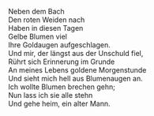 Neben dem Bach  
Den roten Weiden nach  
Haben in diesen Tagen  
Gelbe Blumen viel  
Ihre Goldaugen aufgeschlagen.  
Und mir, der längst aus der Unschuld fiel,  
Rührt sich Erinnerung im Grunde  
An meines Lebens goldene Morgenstunde  
Und sieht mich hell aus Blumenaugen an.  
Ich wollte Blumen brechen gehn;  
Nun lass ich sie alle stehn  
Und gehe heim, ein alter Mann.

